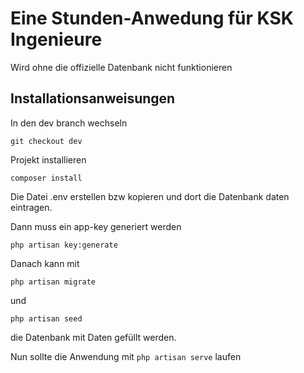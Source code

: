 # Eine Stunden-Anwedung für KSK Ingenieure

Wird ohne die offizielle Datenbank nicht funktionieren

## Installationsanweisungen

In den dev branch wechseln

`git checkout dev`

Projekt installieren

`composer install`


Die Datei .env erstellen bzw kopieren und dort die Datenbank daten eintragen.

Dann muss ein app-key generiert werden

`php artisan key:generate`

Danach kann mit 

`php artisan migrate`

und

`php artisan seed`

die Datenbank mit Daten gefüllt werden.

Nun sollte die Anwendung mit 
`php artisan serve` laufen
